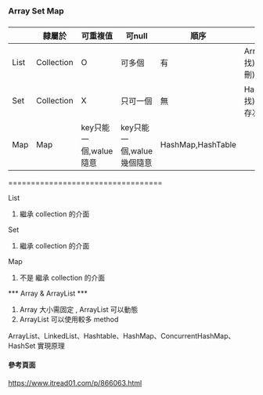 ###  Array Set Map ###
###
###

|   | 隸屬於 | 可重複值 | 可null | 順序 | 常見的 |
| --- | --- | --- | --- | --- | --- |
| List  | Collection  | O | 可多個 | 有 | ArrayLIst(查找),Linkedlist(增刪) |
| Set  | Collection  | X | 只可一個 | 無 | HashSet(查找),TreeSet(保存次序) |
| Map  | Map  | key只能一個,walue隨意 | key只能一個,walue幾個隨意 | HashMap,HashTable |

==================================

List

1. 繼承 collection 的介面

Set

1. 繼承 collection 的介面

Map

1. 不是 繼承 collection 的介面

*** Array & ArrayList ***

1. Array 大小需固定 , ArrayList 可以動態
2. ArrayList 可以使用較多 method

ArrayList、LinkedList、Hashtable、HashMap、ConcurrentHashMap、HashSet 實現原理

#### 參考頁面 ####

https://www.itread01.com/p/866063.html